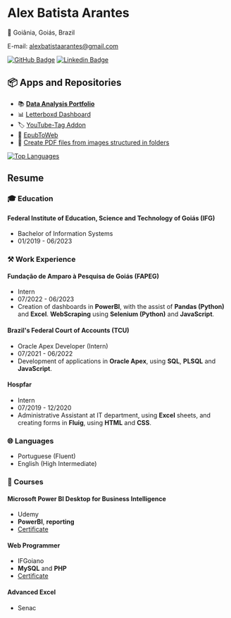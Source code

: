 # Alex Batista Arantes

📍 Goiânia, Goiás, Brazil

E-mail: alexbatistaarantes@gmail.com

[![GitHub Badge](https://img.shields.io/badge/GitHub-100000?style=for-the-badge&logo=github&logoColor=white)](https://github.com/alexbatistaarantes)
[![Linkedin Badge](https://img.shields.io/badge/LinkedIn-0077B5?style=for-the-badge&logo=linkedin&logoColor=white)](https://linkedin.com/in/alexbatistaarantes)


## 📦 Apps and Repositories

- 📚 [**Data Analysis Portfolio**](https://alexbatistaarantes.github.io/data-analysis/)
- 📊 [Letterboxd Dashboard](https://alexbatistaarantes.github.io/letterboxd-dashboard/)
- 🏷️ [YouTube-Tag Addon](https://alexbatistaarantes.github.io/youtube-tag)
- 📗 [EpubToWeb](https://github.com/alexbatistaarantes/epubToWeb)
- 📄 [Create PDF files from images structured in folders](https://alexbatistaarantes.github.io/create-pdf-files-from-images-structured-in-folders/)

[![Top Languages](https://github-readme-stats.vercel.app/api/top-langs/?username=alexbatistaarantes&layout=compact&bg_color=222222&hide=HTML,CSS&hide_progress=true&theme=dark)](https://github.com/alexbatistaarantes?tab=repositories)

## Resume
### 🎓 Education

#### Federal Institute of Education, Science and Technology of Goiás (IFG)
- Bachelor of Information Systems
- 01/2019 - 06/2023

### ⚒️ Work Experience

#### Fundação de Amparo à Pesquisa de Goiás (FAPEG)
- Intern
- 07/2022 - 06/2023
- Creation of dashboards in **PowerBI**, with the assist of **Pandas (Python)** and **Excel**. **WebScraping** using **Selenium (Python)** and **JavaScript**.

#### Brazil's Federal Court of Accounts (TCU)
- Oracle Apex Developer (Intern)
- 07/2021 - 06/2022
- Development of applications in **Oracle Apex**, using **SQL**, **PLSQL** and **JavaScript**.

#### Hospfar
- Intern
- 07/2019 - 12/2020
- Administrative Assistant at IT department, using **Excel** sheets, and creating forms in **Fluig**, using **HTML** and **CSS**.

### 🌐 Languages
- Portuguese (Fluent)
- English (High Intermediate)

### 📝 Courses

#### Microsoft Power BI Desktop for Business Intelligence
- Udemy
- **PowerBI**, **reporting**
- [Certificate](https://www.udemy.com/certificate/UC-3be4941d-83ba-4bab-8418-a1d4141e713a/)

#### Web Programmer
- IFGoiano
- **MySQL** and **PHP**
- [Certificate](https://eadmoodle.ifgoiano.edu.br/mod/simplecertificate/verify.php?code=51443570-34b0-11eb-ae60-bb5d21c3f95c)

#### Advanced Excel
- Senac
